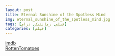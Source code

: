 ```yaml
---
layout: post
title: Eternal Sunshine of the Spotless Mind
img: eternal_sunshine_of_the_spotless_mind.jpg
tags: [فیلم, رمانتیک, درام]
categories: [فیلم]
---
```


[imdb](https://www.imdb.com/title/tt0338013/reference/)  
[RottenTomatoes](https://www.rottentomatoes.com/m/eternal_sunshine_of_the_spotless_mind)